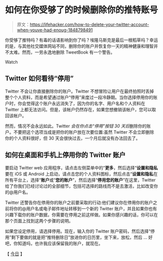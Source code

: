 # 如何在你受够了的时候删除你的推特账号

> 原文：<https://lifehacker.com/how-to-delete-your-twitter-account-when-youve-had-enoug-1848798491>

你受够了推特吗？有毒的话语影响到你了吗？埃隆马斯克是最后一根稻草吗？幸运的是，与其他社交媒体网站不同，删除你的账户并恢复你一天的精神健康和理智并不太难。然而，一劳永逸地删除 TweetBook 有一个警告。

Watch

## Twitter 如何看待“停用”

Twitter 不会让你直接删除你的账户。Twitter 不想冒险让用户在最终拍照时丢掉整个个人资料，而是希望通过账户“停用”来度过一段冷静期。当你选择停用你的账户时，你会觉得这个账户永远消失了，因为你的名字、用户名和个人资料在 Twitter 上都无法访问。但是，该帐户仍然存在，如果您想撤销该帐户，您可以取回该帐户。

然而，情况不会永远如此。Twitter *会在你点击“停用”按钮 30 天后*删除你的账户。不要把这个选项当成是把你的账户放在次要位置:虽然 Twitter 不会立即删除你的个人资料很好，但 30 天会很快过去，一个月后就没有办法回去了。

## 如何在桌面和手机上停用你的 Twitter 账户

要启动 Twitter web 应用程序，请点击左侧菜单中的“**更多**，然后选择“**设置和隐私**要在 iOS 或 Android 上启动，请点击您的个人资料图标，然后点击“**设置和隐私**在所有平台上，选择“**账户**或“**您的账户**”，然后选择“**停用您的账户**”在这里，Twitter 给了你我们已经讨论过的全部细节，包括可选择的路线而不是去激活，比如改变你的@用户名。

Twitter 还警告你在停用你的账户之前要采取的行动:他们建议你在停用你的账户之前将你的@用户名或电子邮件地址转移到一个新的 Twitter 账户，并且如果你也有兴趣下载你的账户数据，你需要在停用之前这样做。如果你感兴趣的话，你可以在那个页面上找到这两个步骤的说明。

如果您设定停用，请选择停用。现在，输入你的 Twitter 账户密码，然后选择“停用”剩下要做的就是把“推特删除日”放进你的日历里，坐下来，放松，然后 … 好吧，你知道吗，也许我应该保留我的账户，就现在。

【 [今日](https://www.today.com/money/how-delete-your-twitter-account-t137390) 】